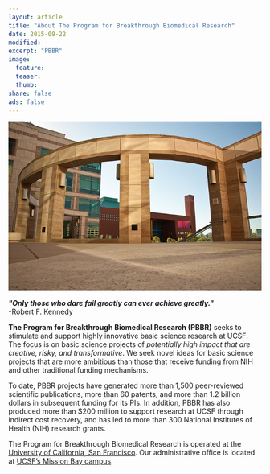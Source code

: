 ```yaml
---
layout: article
title: "About The Program for Breakthrough Biomedical Research"
date: 2015-09-22
modified:
excerpt: "PBBR"
image:
  feature:
  teaser:
  thumb:
share: false
ads: false
---
```


![mission bay](../images/missionbay.jpg)


***"Only those who dare fail greatly can ever achieve greatly."***<br>
-Robert F. Kennedy

**The Program for Breakthrough Biomedical Research (PBBR)** seeks to stimulate and support highly innovative basic science research at UCSF. The focus is on basic science projects of *potentially high impact that are creative, risky, and transformative*. We seek novel ideas for basic science projects that are more ambitious than those that receive funding from NIH and other traditional funding mechanisms.

To date, PBBR projects have generated more than 1,500 peer-reviewed scientific publications, more than 60 patents, and more than 1.2 billion dollars in subsequent funding for its PIs. In addition, PBBR has also produced more than $200 million to support research at UCSF through indirect cost recovery, and has led to more than 300 National Institutes of Health (NIH) research grants.

The Program for Breakthrough Biomedical Research is operated at the [University of California, San Francisco](https://www.ucsf.edu/). Our administrative office is located at [UCSF’s Mission Bay campus](https://www.ucsf.edu/locations/mission-bay).
